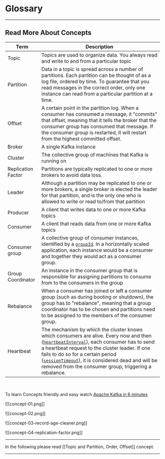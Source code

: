 # Glossary

---

## Read More About Concepts
| Term | Description |
|------|-------------|
| Topic | Topics are used to organize data. You always read and write to and from a particular topic |
| Partition | Data in a topic is spread across a number of partitions. Each partition can be thought of as a log file, ordered by time. To guarantee that you read messages in the correct order, only one instance can read from a particular partition at a time. |
| Offset | A certain point in the partition log. When a consumer has consumed a message, it "commits" that offset, meaning that it tells the broker that the consumer group has consumed that message. If the consumer group is restarted, it will restart from the highest committed offset. |
| Broker | A single Kafka instance |
| Cluster | The collective group of machines that Kafka is running on |
| Replication Factor | Partitions are typically replicated to one or more brokers to avoid data loss. |
| Leader | Although a partition may be replicated to one or more brokers, a single broker is elected the leader for that partition, and is the only one who is allowed to write or read to/from that partition |
| Producer | A client that writes data to one or more Kafka topics |
| Consumer | A client that reads data from one or more Kafka topics |
| Consumer group | A collective group of consumer instances, identified by a [`groupId`](https://kafka.js.org/docs/consuming#a-name-options-a-options). In a horizontally scaled application, each instance would be a consumer and together they would act as a consumer group. |
| Group Coordinator | An instance in the consumer group that is responsible for assigning partitions to consume from to the consumers in the group |
| Rebalance | When a consumer has joined or left a consumer group (such as during booting or shutdown), the group has to "rebalance", meaning that a group coordinator has to be chosen and partitions need to be assigned to the members of the consumer group. |
| Heartbeat | The mechanism by which the cluster knows which consumers are alive. Every now and then ([`heartbeatInterval`](https://kafka.js.org/docs/consuming#a-name-options-a-options)), each consumer has to send a heartbeat request to the cluster leader. If one fails to do so for a certain period ([`sessionTimeout`](https://kafka.js.org/docs/consuming#a-name-options-a-options)), it is considered dead and will be removed from the consumer group, triggering a rebalance. |
&nbsp;
&nbsp;


To learn Concepts friendly and easy watch [Apache Kafka in 6 minutes](https://www.youtube.com/watch?v=Ch5VhJzaoaI)

![[concept-01.png]]

![[concept-02.png]]

![[concept-03-record-age-cleaner.png]]

![[concept-04-replication-factor.png]]
&nbsp;
&nbsp;

---

In the following please read [[Topic and Partition, Order, Offset]] concept.

---